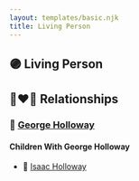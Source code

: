 ```yaml
---
layout: templates/basic.njk
title: Living Person
---
```

## 🟣 Living Person

## 👩‍❤️‍👨 Relationships

### 🔵 [George Holloway](/people/3/36728768)

#### Children With George Holloway
* 🔵 [Isaac Holloway](/people/9/97947565)
